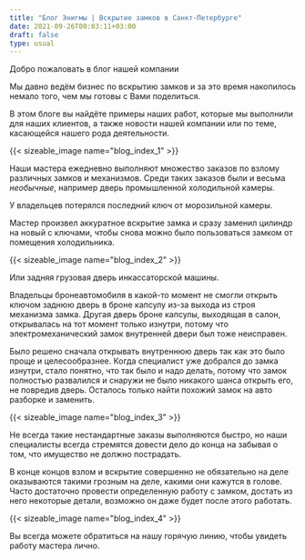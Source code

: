 ```yaml
---
title: "Блог Энигмы | Вскрытие замков в Санкт-Петербурге"
date: 2021-09-26T00:03:11+03:00
draft: false
type: usual
---
```


Добро пожаловать в блог нашей компании

Мы давно ведём бизнес по вскрытию замков и за это время накопилось немало того, чем мы готовы с Вами поделиться.

В этом блоге вы найдёте примеры наших работ, которые мы выполнили для наших клиентов, а также новости нашей компании или по теме, касающейся нашего рода деятельности. 

{{< sizeable_image name="blog_index_1" >}}

Наши мастера ежедневно выполняют множество заказов по взлому различных замков и механизмов. Среди таких заказов были и весьма _необычные_, например дверь промышленной холодильной камеры.

У владельцев потерялся последний ключ от морозильной камеры.

Мастер произвел аккуратное вскрытие замка и сразу заменил цилиндр на новый с ключами, чтобы снова можно было пользоваться замком от помещения холодильника.

{{< sizeable_image name="blog_index_2" >}}

Или задняя грузовая дверь инкассаторской машины.

Владельцы бронеавтомобиля в какой-то момент не смогли открыть ключом заднюю дверь в броне капсулу из-за выхода из строя механизма замка. Другая дверь броне капсулы, выходящая в салон, открывалась на тот момент только изнутри, потому что электромеханический замок внутренней двери был тоже неисправен.

Было решено сначала открывать внутреннюю дверь так как это было проще и целесообразнее. Когда специалист уже добрался до замка изнутри, стало понятно, что так было и надо делать, потому что замок полностью развалился и снаружи не было никакого шанса открыть его, не повредив дверь. Осталось только найти похожий замок на авто разборке и заменить.

{{< sizeable_image name="blog_index_3" >}}

Не всегда такие нестандартные заказы выполняются быстро, но наши специалисты всегда стремятся довести дело до конца на забывая о том, что имущество не должно пострадать.

В конце концов взлом и вскрытие совершенно не обязательно на деле оказываются такими грозным на деле, какими они кажутся в голове. Часто достаточно провести определенную работу с замком, достать из него некоторые детали, возможно он даже будет после этого работать.

{{< sizeable_image name="blog_index_4" >}}

Вы всегда можете обратиться на нашу горячую линию, чтобы увидеть работу мастера лично.